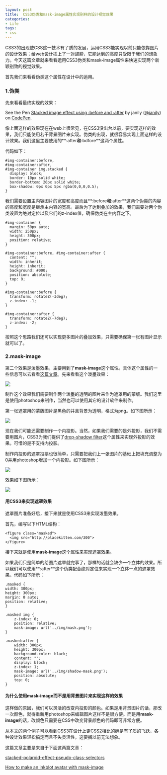 ```yaml
---
layout: post
title: 	CSS3伪类和mask-image属性实现别样的设计视觉效果
categories:
- Life
tags:
- css
---
```


CSS3的出现使CSS这一技术有了质的发展，运用CSS3能实现以前只能依靠图片的设计效果；给web设计插上了一对翅膀，它能达到的高度只受限于我们的想象力。今天这篇文章就来看看运用CSS3伪类和mask-image属性来快速实现两个新颖别致的视觉效果。

首先我们来看看伪类这个属性在设计中的运用。

### 1.伪类 ###

先来看看最终实现的效果：

<p data-height="268" data-theme-id="0" data-slug-hash="Kbjpl" data-default-tab="result" class='codepen'>See the Pen <a href='http://codepen.io/janily/pen/Kbjpl'>Stacked image effect using :before and :after</a> by janily (<a href='http://codepen.io/janily'>@janily</a>) on <a href='http://codepen.io'>CodePen</a>.</p>
<script async src="//codepen.io/assets/embed/ei.js"></script>

像上面这样的效果现在在web上很常见，在CSS3没出台以前，要实现这样的效果，我们只能使用若干背景图片来实现。伪类的出现，就很容易实现上面这样的设计效果。我们这里主要使用的**:after**和**:bdfore**这两个属性。

代码如下：

    #img-container:before,
	#img-container:after,
	#img-container img.stacked {
	  display: block;
	  border: 10px solid white;
	  border-bottom: 20px solid white;
	  box-shadow: 0px 0px 5px rgba(0,0,0,0.5);
	}

我们需要设置主内容图片的宽度和高度而且**:before**和**:after**这两个伪类的内容的高度和宽度是继承主内容的宽高。最后为了达到叠加的效果，我们需要对两个伪类设置为绝对定位以及它们的z-index值，确保伪类在主内容之下。

    #img-container {
	  margin: 50px auto;
	  width: 250px;
	  height: 300px;
	  position: relative;
	}
	
	#img-container:before, #img-container:after {
	  content: "";
	  width: inherit;
	  height: inherit;
	  background: #000;
	  position: absolute;
	  top: 0;
	}

	#img-container:before {
	  transform: rotateZ(-3deg);
	  z-index: -1;
	}
	
	#img-container:after {
	  transform: rotateZ(-7deg);
	  z-index: -2;
	}

按照这个思路我们还可以实现更多图片的叠加效果，只需要确保第一张有图片显示就可以了。

### 2.mask-image ###

第二个效果是泼墨效果，主要用到了**mask-image**这个属性。具体这个属性的一些信息可以去看看[这篇文章](https://developer.mozilla.org/en-US/docs/Web/CSS/-webkit-mask-image)。先来看看这个泼墨效果：

![](http://pic.yupoo.com/reicky_v/DwRN93Hz/medium.jpg)

制作这个效果我们需要制作两个泼墨的透明的图片来作为遮罩用的蒙版。我们这里是使用photoshop来制作，当然也可以使用其它的设计软件来制作。

第一张遮罩用的蒙版图片是黑色的并且背景为透明，格式为png。如下图所示：

![](http://pic.yupoo.com/reicky_v/DwRPQWxx/medium.jpg)

现在我们可能还需要制作一个内投影。当然，如果我们需要的是外投影，我们不需要用图片，CSS3为我们提供了[drop-shadow filter](https://developer.mozilla.org/en-US/docs/Web/CSS/filter#drop-shadow())这个属性来实现外投影的效果。可惜的是不支持内投影。

制作内投影的遮罩投票也很简单，只需要把我们上一张图片的基础上把填充调整为0并用photoshop增加一个内投影。如下图所示：

![](http://pic.yupoo.com/reicky_v/DwRPSBYZ/medium.jpg)

效果如下图所示：

![](http://pic.yupoo.com/reicky_v/DwRPSJul/medium.jpg)

#### 用CSS3来实现遮罩效果 ####

遮罩图片准备好后，接下来就是使用CSS3来实现泼墨效果。

首先，编写以下HTML结构：

    <figure class="masked">
	  <img src="http://placekitten.com/300">
	</figure>

接下来就是使用**mask-image**这个属性来实现遮罩效果。

如果我们只是简单的给图片遮罩就完事了，那样的话就会缺少一个立体的效果。所以我们可以使用**:after**这个伪类配合绝对定位来实现一个立体一点的遮罩效果。代码如下所示：

    .masked {
	width: 300px;
	height: 300px;
	margin: 0 auto;
	position: relative;
	}
	
	.masked img {
		z-index: 0;
		position: relative;
		mask-image: url('../img/mask.png');
	}
	
	.masked:after {
		width: 300px;
		height: 300px;
		background-color: black;
		content: "";
		display: block;
		z-index: 1;
		mask-image: url('../img/shadow-mask.png');
		position: absolute;
		top: 0;
	}

#### 为什么使用mask-image而不是用背景图片来实现这样的效果 ####

这样做的原因，我们可以灵活的改变内投影的颜色。如果是用背景图片的话，那改一次颜色，就得重新用photoshop来编辑图片这样不是很方便。而是用**mask-image**的话，改颜色只需要在CSS中改变背景颜色的代码即可非常方便。

从本文的两个例子可以看到CSS3在设计上更CSS2相比的确是有了质的飞跃，各种设计效果轻松搞定而且不失灵活性，这要搁以前无法想象。

这篇文章主要是来自于下面这两篇文章：

[stacked-polaroid-effect-pseudo-class-selectors](http://creative-punch.net/2014/02/stacked-polaroid-effect-pseudo-class-selectors/)

[How to make an inkblot avatar with mask-image](http://creative-punch.net/2014/02/make-inkblot-avatar-mask-image/)